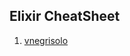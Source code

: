 Elixir CheatSheet
-----------------

1. [vnegrisolo](https://github.com/vnegrisolo/cheat-sheet-elixir)


